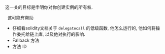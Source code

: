 这一关的目标是申明你对你创建实例的所有权.

&nbsp;
这可能有帮助
* 仔细看solidity文档关于 `delegatecall` 的低级函数, 他怎么运行的, 他如何将操作委托给链上库, 以及他对执行的影响.
* Fallback 方法
* 方法 ID